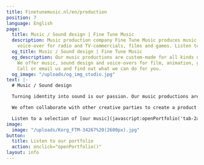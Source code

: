 ```yaml
---
title: Finetunemusic.nl/en/production
position: 7
language: English
page:
  title: Music / Sound design | Fine Tune Music
  description: Music production company Fine Tune Music produces music, sound and
    voice-over for radio and TV-commercials, films and games. Listen to our portfolio.
  og_title: Music / Sound design | Fine Tune Music
  og_description: Our music productions are custom-made for all kinds of projects.
    We offer music, sound design and voice-overs for film, animation, games and commercials.
    Call or email us and find out what we can do for you.
  og_image: "/uploads/og_img_studio.jpg"
text: |-
  # Music / Sound design

  Turning identity into sound is our passion. Our music productions are custom-made for all kinds of projects. From radio and TV commercials to film music, from interactive sound design for games to theatre plays. We love to surprise our clients by showing them how the image of their company or product can be translated into sound.

  We often collaborate with other creative parties to create a product in which the visual and the auditory elements reinforce each other. Among other parties, we worked with G2KxPIT, Sensu, N=5, Most Original Soundtracks, US., Talents for Brands, Club Guy and Roni, De Noorderlingen, Theater Young Ones and Sword GC.

  Listen to a selection of [our music](javascript:openPortfolio('tab-2a')), and [our audio for video](javascript:openPortfolio('tab-1')).
image:
  image: "/uploads/Korg_FTM-34267%20(2600px).jpg"
button:
  title: Listen to our portfolio
  action: onclick="openPortfolio()"
layout: info
---
```


